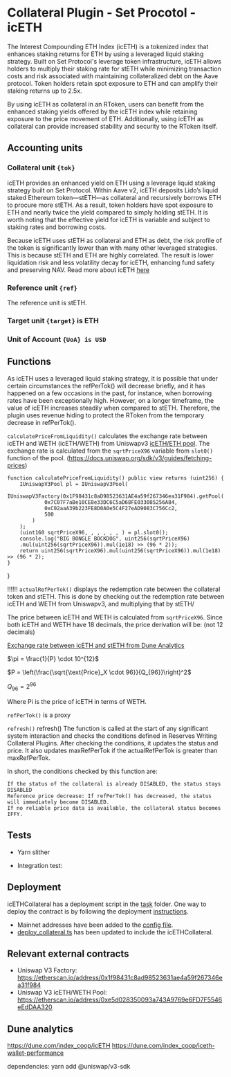 # Collateral Plugin - Set Procotol -icETH
The Interest Compounding ETH Index (icETH) is a tokenized index that enhances staking returns for ETH by using a leveraged liquid staking strategy. Built on Set Protocol's leverage token infrastructure, icETH allows holders to multiply their staking rate for stETH while minimizing transaction costs and risk associated with maintaining collateralized debt on the Aave protocol. Token holders retain spot exposure to ETH and can amplify their staking returns up to 2.5x.

By using icETH as collateral in an RToken, users can benefit from the enhanced staking yields offered by the icETH index while retaining exposure to the price movement of ETH. Additionally, using icETH as collateral can provide increased stability and security to the RToken itself.

## Accounting units

### Collateral unit `{tok}`

icETH provides an enhanced yield on ETH using a leverage liquid staking strategy built on Set Protocol. Within Aave v2, icETH deposits Lido’s liquid staked Ethereum token—stETH—as collateral and recursively borrows ETH to procure more stETH. As a result, token holders have spot exposure to ETH and nearly twice the yield compared to simply holding stETH. It is worth noting that the effective yield for icETH is variable and subject to staking rates and borrowing costs.

Because icETH uses stETH as collateral and ETH as debt, the risk profile of the token is significantly lower than with many other leveraged strategies. This is because stETH and ETH are highly correlated. The result is lower liquidation risk and less volatility decay for icETH, enhancing fund safety and preserving NAV. Read more about icETH [here](https://indexcoop.com/blog/introducing-the-interest-compounding-eth-index)

### Reference unit `{ref}`
The reference unit is stETH. 

### Target unit `{target}` is ETH

### Unit of Account `{UoA} is USD`

## Functions 

As icETH uses a leveraged liquid staking strategy, it is possible that under certain circumstances the refPerTok() will decrease briefly, and it has happened on a few occasions in the past, for instance, when borrowing rates have been exceptionally high. However, on a longer timeframe, the value of icETH increases steadily when compared to stETH. Therefore, the plugin uses revenue hiding to protect the RToken from the temporary decrease in refPerTok().

`calculatePriceFromLiquidity()` calculates the exchange rate between icETH and WETH (icETH/WETH) from Uniswapv3 [icETH/ETH pool](https://info.uniswap.org/#/pools/0xe5d028350093a743a9769e6fd7f5546eeddaa320). The exchange rate is calculated from the `sqrtPriceX96` variable from `slot0()` function of the pool. 
(https://docs.uniswap.org/sdk/v3/guides/fetching-prices)

    function calculatePriceFromLiquidity() public view returns (uint256) {
        IUniswapV3Pool pl = IUniswapV3Pool(
            IUniswapV3Factory(0x1F98431c8aD98523631AE4a59f267346ea31F984).getPool(
                0x7C07F7aBe10CE8e33DC6C5aD68FE033085256A84,
                0xC02aaA39b223FE8D0A0e5C4F27eAD9083C756Cc2,
                500
            )
        );
        (uint160 sqrtPriceX96, , , , , , ) = pl.slot0();
        console.log("BIG BONGLE BOCKDOG", uint256(sqrtPriceX96)
        .mul(uint256(sqrtPriceX96)).mul(1e18) >> (96 * 2));
        return uint256(sqrtPriceX96).mul(uint256(sqrtPriceX96)).mul(1e18) >> (96 * 2);
    }
}


!!!!!! `actualRefPerTok()` displays the redemption rate between the collateral token and stETH. This is done by checking out the redemption rate between icETH and WETH from Uniswapv3, and multiplying that by stETH/


The price between icETH and WETH is calculated from `sqrtPriceX96`. Since both icETH and WETH have 18 decimals, the price derivation will be: (not 12 decimals)


[Exchange rate between icETH and stETH from Dune Analytics](icETHstETH.png)

$\pi = \frac{1}{P} \cdot 10^{12}$

$P = \left(\frac{\sqrt{\text{Price}_X \cdot 96}}{Q_{96}}\right)^2$

$Q_{96} = 2^{96}$

Where Pi is the price of icETH in terms of WETH.

`refPerTok()` is a proxy 

`refresh()`
refresh() The function is called at the start of any significant system interaction and checks the conditions defined in Reserves Writing Collateral Plugins. After checking the conditions, it updates the status and price. It also updates maxRefPerTok if the actualRefPerTok is greater than maxRefPerTok.

In short, the conditions checked by this function are:

    If the status of the collateral is already DISABLED, the status stays DISABLED
    Reference price decrease: If refPerTok() has decreased, the status will immediately become DISABLED.
    If no reliable price data is available, the collateral status becomes IFFY.


## Tests

* Yarn slither

* Integration test:

## Deployment
icETHCollateral has a deployment script in the [task](/tasks/deployment/collateral/deploy-iceth-collateral.ts) folder. One way to deploy the contract is by following the deployment [instructions](/docs/deployment.md).

* Mainnet addresses have been added to the [config file](/common/configuration.ts).
* [deploy_collateral.ts](/tasks/deployment/collateral/deploy_collateral.ts) has been updated to include the icETHCollateral.


## Relevant external contracts
* Uniswap V3 Factory: https://etherscan.io/address/0x1f98431c8ad98523631ae4a59f267346ea31f984
* Uniswap V3 icETH/WETH Pool: https://etherscan.io/address/0xe5d028350093a743A9769e6FD7F5546eEdDAA320














## Dune analytics 
https://dune.com/index_coop/icETH
https://dune.com/index_coop/iceth-wallet-performance

dependencies:
yarn add @uniswap/v3-sdk


